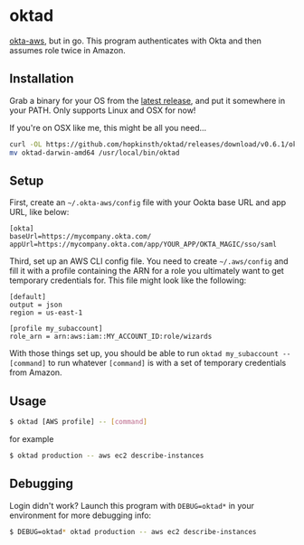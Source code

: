 # oktad

[okta-aws](https://github.com/RedVentures/okta-aws), but in go. This program authenticates with Okta and then assumes role twice in Amazon.

## Installation

Grab a binary for your OS from the [latest release](https://github.com/hopkinsth/oktad/releases/latest), and put it somewhere in your PATH. Only supports Linux and OSX for now!

If you're on OSX like me, this might be all you need...

```sh
curl -OL https://github.com/hopkinsth/oktad/releases/download/v0.6.1/oktad-darwin-amd64
mv oktad-darwin-amd64 /usr/local/bin/oktad
```

## Setup

First, create an `~/.okta-aws/config` file with your Ookta base URL and app URL, like below:

```
[okta]
baseUrl=https://mycompany.okta.com/
appUrl=https://mycompany.okta.com/app/YOUR_APP/OKTA_MAGIC/sso/saml
```

Third, set up an AWS CLI config file. You need to create `~/.aws/config` and fill it with a profile containing the ARN for a role you ultimately want to get temporary credentials for. This file might look like the following:

```
[default]
output = json
region = us-east-1

[profile my_subaccount]
role_arn = arn:aws:iam::MY_ACCOUNT_ID:role/wizards
```

With those things set up, you should be able to run `oktad my_subaccount -- [command]` to run whatever `[command]` is with a set of temporary credentials from Amazon.


## Usage

```sh
$ oktad [AWS profile] -- [command]
```

for example

```sh
$ oktad production -- aws ec2 describe-instances
```

## Debugging

Login didn't work? Launch this program with `DEBUG=oktad*` in your environment for more debugging info:

```sh
$ DEBUG=oktad* oktad production -- aws ec2 describe-instances
```
